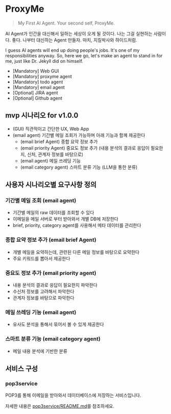 # ProxyMe

> My First AI Agent. Your second self, ProxyMe.

AI Agent가 인간을 대신해서 일하는 세상이 오게 될 것이다. 나는 그걸 실현하는 사람이다. 좋다. 나부터 대신하는 Agent 만들자. 마치, 지킬박사와 하이드처럼.

I guess AI agents will end up doing people's jobs. It's one of my responsibilities anyway. So, here we go, let's make an agent to stand in for me, just like Dr. Jekyll did on himself.

- [Mandatory] Web GUI
- [Mandatory] proxyme agent
- [Mandatory] todo agent
- [Mandatory] email agent
- [Optional] JIRA agent
- [Optional] Github agent

## mvp 시나리오 for v1.0.0
- (GUI) 직관적이고 간단한 UX, Web App
- (email agent) 기간별 메일 조회가 가능하며 아래 기능과 함께 제공한다
    - (email brief Agent) 종합 요약 정보 추가
    - (email priority Agent) 중요도 정보 추가 (내용 분석의 결과로 응답이 필요한지, 신처, 관계자 정보를 바탕으로)
    - (email agent) 메일 쓰레딩 기능
    - (email category agent) 스마트 분류 기능 (LLM을 통한 분류)

## 사용자 시나리오별 요구사항 정의

### 기간별 메일 조회 (email agent)
- 기간별 메일의 raw 데이터를 조회할 수 있다
- 이메일을 메일 서버로 부터 받아와서 개별 DB에 저장한다
- brief, priority, category agent를 사용해서 메타 데이터를 관리한다

### 종합 요약 정보 추가 (email brief Agent)
- 개별 메일을 요약하는데, 관련된 다른 메일 정보를 바탕으로 요약한다
- 주요 키워드를 뽑아서 제공한다

### 중요도 정보 추가 (email priority agent)
- 내용 분석의 결과로 응답이 필요한지 파악한다
- 수신처 정보를 고려해서 파악한다
- 관계자 정보를 바탕으로 파악한다

### 메일 쓰레딩 기능 (email agent)
- 유사도 분석을 통해서 묶어서 볼 수 있게 제공한다

### 스마트 분류 기능 (email category agent)
- 메일 내용 분석에 기반한 분류

## 서비스 구성

### pop3service
POP3를 통해 이메일을 받아와서 데이터베이스에 저장하는 서비스입니다.

자세한 내용은 [pop3service/README.md](pop3service/README.md)를 참조하세요.